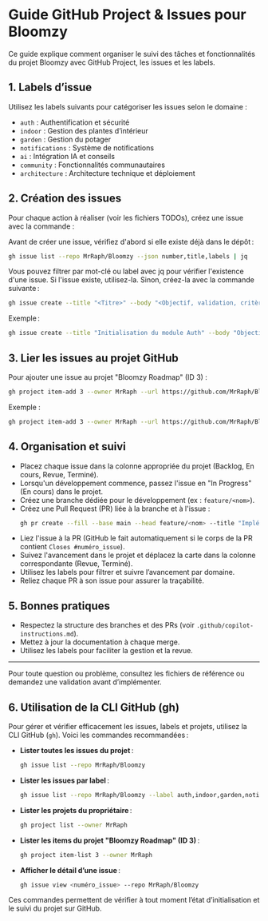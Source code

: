 # Guide GitHub Project & Issues pour Bloomzy

Ce guide explique comment organiser le suivi des tâches et fonctionnalités du projet Bloomzy avec GitHub Project, les issues et les labels.

## 1. Labels d’issue

Utilisez les labels suivants pour catégoriser les issues selon le domaine :
- `auth` : Authentification et sécurité
- `indoor` : Gestion des plantes d’intérieur
- `garden` : Gestion du potager
- `notifications` : Système de notifications
- `ai` : Intégration IA et conseils
- `community` : Fonctionnalités communautaires
- `architecture` : Architecture technique et déploiement

## 2. Création des issues

Pour chaque action à réaliser (voir les fichiers TODOs), créez une issue avec la commande :

Avant de créer une issue, vérifiez d'abord si elle existe déjà dans le dépôt :
```zsh
gh issue list --repo MrRaph/Bloomzy --json number,title,labels | jq
```
Vous pouvez filtrer par mot-clé ou label avec jq pour vérifier l'existence d'une issue.
Si l'issue existe, utilisez-la. Sinon, créez-la avec la commande suivante :
```sh
gh issue create --title "<Titre>" --body "<Objectif, validation, critères>" --label "<domaine>"
```
Exemple :
```sh
gh issue create --title "Initialisation du module Auth" --body "Objectif : Structure de base, endpoints REST, modèles DB.\nValidation : Tests unitaires sur la création d’utilisateur.\nCritères : TDD, documentation, PR sur branche dédiée." --label "auth"
```

## 3. Lier les issues au projet GitHub

Pour ajouter une issue au projet "Bloomzy Roadmap" (ID 3) :

```sh
gh project item-add 3 --owner MrRaph --url https://github.com/MrRaph/Bloomzy/issues/<numéro>
```
Exemple :
```sh
gh project item-add 3 --owner MrRaph --url https://github.com/MrRaph/Bloomzy/issues/1
```

## 4. Organisation et suivi

- Placez chaque issue dans la colonne appropriée du projet (Backlog, En cours, Revue, Terminé).
- Lorsqu'un développement commence, passez l'issue en "In Progress" (En cours) dans le projet.
- Créez une branche dédiée pour le développement (ex : `feature/<nom>`).
- Créez une Pull Request (PR) liée à la branche et à l'issue :
  ```sh
  gh pr create --fill --base main --head feature/<nom> --title "Implémentation : ..." --body "Closes #numéro_issue"
  ```
- Liez l'issue à la PR (GitHub le fait automatiquement si le corps de la PR contient `Closes #numéro_issue`).
- Suivez l'avancement dans le projet et déplacez la carte dans la colonne correspondante (Revue, Terminé).
- Utilisez les labels pour filtrer et suivre l’avancement par domaine.
- Reliez chaque PR à son issue pour assurer la traçabilité.

## 5. Bonnes pratiques

- Respectez la structure des branches et des PRs (voir `.github/copilot-instructions.md`).
- Mettez à jour la documentation à chaque merge.
- Utilisez les labels pour faciliter la gestion et la revue.

---

Pour toute question ou problème, consultez les fichiers de référence ou demandez une validation avant d’implémenter.


## 6. Utilisation de la CLI GitHub (gh)

Pour gérer et vérifier efficacement les issues, labels et projets, utilisez la CLI GitHub (`gh`). Voici les commandes recommandées :

- **Lister toutes les issues du projet** :
  ```zsh
  gh issue list --repo MrRaph/Bloomzy
  ```
- **Lister les issues par label** :
  ```zsh
  gh issue list --repo MrRaph/Bloomzy --label auth,indoor,garden,notifications,ai,community,architecture
  ```
- **Lister les projets du propriétaire** :
  ```zsh
  gh project list --owner MrRaph
  ```
- **Lister les items du projet "Bloomzy Roadmap" (ID 3)** :
  ```zsh
  gh project item-list 3 --owner MrRaph
  ```
- **Afficher le détail d’une issue** :
  ```zsh
  gh issue view <numéro_issue> --repo MrRaph/Bloomzy
  ```

Ces commandes permettent de vérifier à tout moment l’état d’initialisation et le suivi du projet sur GitHub.
